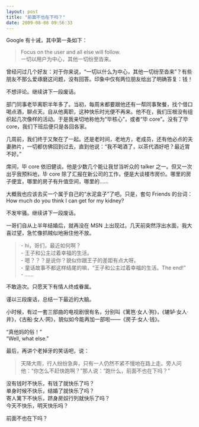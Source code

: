 ```yaml
---
layout: post
title: "前面不也在下吗？"
date: 2009-08-08 09:56:33
---
```


Google 有十诫，其中第一条如下：

> Focus on the user and all else will follow.  
一切以用户为中心，其他一切纷至沓来。

曾经问过几个好友：对于你来说，“一切以什么为中心，其他一切纷至沓来”？有些朋友不那么爱琢磨这问题，没有回答。印象中仅有两位朋友给出了明确答复：钱！

不想评论。继续讲下一段废话。

部门同事老毕离职半年多了。当初，每周末都要跟他还有一帮同事聚餐，找个借口喝点酒，聊点天。自从他离职，这种快乐时光便不再来。他不在，我们压根没有组织起几次像样的活动。于是我亲切地称他为“毕核心”，或者“毕 core”。没有了毕 core，我们下班后便只是各回各家。

几周前，我们终于又聚在了一起。还是老时间，老地方，老成员，还有他必点的夫妻肺片，一切都仿佛回到过去，直到他说：“我不喝酒了，以茶代酒好吧？最近胃不好。”

席间，毕 core 依旧健谈。他是少数几个能让我甘当听众的 talker 之一。但又一次出乎我预料地，毕 core 除了汇报在新公司的工作，便是大谈楼市房价。哪里的房子便宜，哪里的房子有升值空间，哪里的……

大概我也应该去买一个属于自己的“水泥盒子”了吧。只是，套句 Friends 的台词：How much do you think I can get for my kidney?

不发牢骚。继续讲下一段废话。

一哥们自从上半年结婚后，就再没在 MSN 上出现过。几天前突然浮出水面，我大喜过望，急忙像抓贼似地揪住他不放。

> \- hi，哥们，最近如何啊？  
> \- 王子和公主过着幸福的生活。  
> \- 嗯？？？是说你？貌似你跟王子的差距有点大呀。  
> \- 童话故事不都这样结尾的嘛，“王子和公主过着幸福的生活。The end!”  
> \- ……  

不敢造次。只愿天下有情人终成眷属。

谨以三段废话，总结一下最近的大脑。

小时候，有过一套三部曲的电视剧很有名，分别叫《篱笆·女人·狗》，《辘轳·女人·井》，《古船·女人·网》，貌似如今能再加一部啦——《房子·女人·钱》。

“真他妈的俗！”  
“Well, what else.”

最后，再讲个老掉牙的笑话吧，说：

> 天降大雨，行人纷纷急奔，只有一人仍然不紧不慢地在路上走。旁人问他：“你怎么不赶快跑啊？”那人说：“跑什么，前面不也在下吗？”

没有钱时不快乐，有钱了就快乐了吗？  
单身时候不快乐，结婚了就快乐了吗？  
寄人篱下不快乐，跻身房奴行列就快乐了吗？  
今天不快乐，明天快乐吗？

前面不也在下吗？
